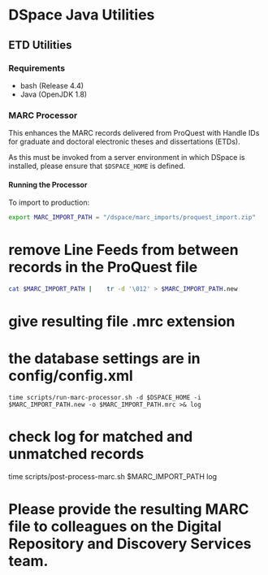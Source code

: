 # DSpace Java Utilities

## ETD Utilities

### Requirements

- bash (Release 4.4)
- Java (OpenJDK 1.8)

### MARC Processor

This enhances the MARC records delivered from ProQuest with Handle IDs for
graduate and doctoral electronic theses and dissertations (ETDs).

As this must be invoked from a server environment in which DSpace is installed, please ensure that `$DSPACE_HOME` is defined.

#### Running the Processor

To import to production:
```bash
export MARC_IMPORT_PATH = "/dspace/marc_imports/proquest_import.zip"
```

# remove Line Feeds from between records in the ProQuest file
```bash
cat $MARC_IMPORT_PATH |    tr -d '\012' > $MARC_IMPORT_PATH.new
```

# give resulting file .mrc extension
# the database settings are in config/config.xml
```
time scripts/run-marc-processor.sh -d $DSPACE_HOME -i $MARC_IMPORT_PATH.new -o $MARC_IMPORT_PATH.mrc >& log
```

# check log for matched and unmatched records
time scripts/post-process-marc.sh $MARC_IMPORT_PATH log

# Please provide the resulting MARC file to colleagues on the Digital Repository and Discovery Services team.
